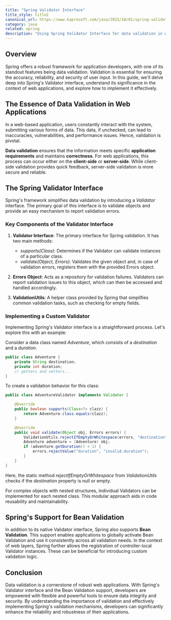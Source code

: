 ```yaml
---
title: "Spring Validator Interface"
title_style: title2
canonical_url: https://www.kapresoft.com/java/2023/10/01/spring-validator-interface.html
category: java
related: spring
description: "Using Spring Validator Interface for data validation in web applications, including practical examples and error handling strategies."
---
```


## Overview

Spring offers a robust framework for application developers, with one of its standout features being data validation. Validation is essential for ensuring the accuracy, reliability, and security of user input. In this guide, we'll delve deep into Spring's Validator interface, understand its significance in the context of web applications, and explore how to implement it effectively.<!--excerpt-->

## The Essence of Data Validation in Web Applications

In a web-based application, users constantly interact with the system, submitting various forms of data. This data, if unchecked, can lead to inaccuracies, vulnerabilities, and performance issues. Hence, validation is pivotal.

**Data validation** ensures that the information meets specific **application requirements** and maintains **correctness**. For web applications, this process can occur either on the **client-side** or **server-side**. While client-side validation provides quick feedback, server-side validation is more secure and reliable.

## The Spring Validator Interface

Spring's framework simplifies data validation by introducing a _Validator_ interface. The primary goal of this interface is to validate objects and provide an easy mechanism to report validation errors.

### Key Components of the Validator Interface

1. **Validator Interface**: The primary interface for Spring validation. It has two main methods:
    - _supports(Class)_: Determines if the Validator can validate instances of a particular class.
    - _validate(Object, Errors)_: Validates the given object and, in case of validation errors, registers them with the provided Errors object.

2. **Errors Object**: Acts as a repository for validation failures. Validators can report validation issues to this object, which can then be accessed and handled accordingly.

3. **ValidationUtils**: A helper class provided by Spring that simplifies common validation tasks, such as checking for empty fields.

### Implementing a Custom Validator

Implementing Spring's Validator interface is a straightforward process. Let's explore this with an example:

Consider a data class named _Adventure_, which consists of a _destination_ and a _duration_.

```java
public class Adventure {
    private String destination;
    private int duration;
    // getters and setters...
}
```

To create a validation behavior for this class:

```java
public class AdventureValidator implements Validator {

    @Override
    public boolean supports(Class<?> clazz) {
        return Adventure.class.equals(clazz);
    }

    @Override
    public void validate(Object obj, Errors errors) {
        ValidationUtils.rejectIfEmptyOrWhitespace(errors, "destination", "destination.empty");
        Adventure adventure = (Adventure) obj;
        if (adventure.getDuration() < 1) {
            errors.rejectValue("duration", "invalid.duration");
        }
    }
}
```

Here, the static method _rejectIfEmptyOrWhitespace_ from _ValidationUtils_ checks if the _destination_ property is null or empty.

For complex objects with nested structures, individual Validators can be implemented for each nested class. This modular approach aids in code reusability and maintainability.

## Spring's Support for Bean Validation

In addition to its native Validator interface, Spring also supports **Bean Validation**. This support enables applications to globally activate Bean Validation and use it consistently across all validation needs. In the context of web layers, Spring further allows the registration of controller-local Validator instances. These can be beneficial for introducing custom validation logic.

## Conclusion

Data validation is a cornerstone of robust web applications. With Spring's Validator interface and the Bean Validation support, developers are empowered with flexible and powerful tools to ensure data integrity and security. By understanding the importance of validation and effectively implementing Spring's validation mechanisms, developers can significantly enhance the reliability and robustness of their applications.

